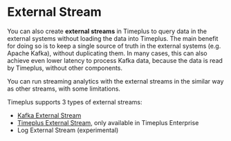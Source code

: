 

# External Stream

You can also create **external streams** in Timeplus to query data in the external systems without loading the data into Timeplus. The main benefit for doing so is to keep a single source of truth in the external systems (e.g. Apache Kafka), without duplicating them. In many cases, this can also achieve even lower latency to process Kafka data, because the data is read by Timeplus, without other components.

You can run streaming analytics with the external streams in the similar way as other streams, with some limitations.

Timeplus supports 3 types of external streams:
* [Kafka External Stream](proton-kafka)
* [Timeplus External Stream](timeplus-external-stream), only available in Timeplus Enterprise
* Log External Stream (experimental)
